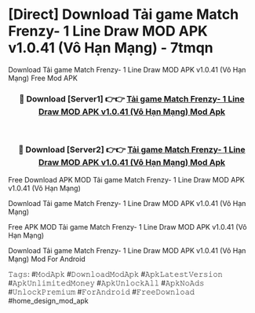 # [Direct] Download Tải game Match Frenzy- 1 Line Draw MOD APK v1.0.41 (Vô Hạn Mạng) - 7tmqn
Download Tải game Match Frenzy- 1 Line Draw MOD APK v1.0.41 (Vô Hạn Mạng) Free Mod APK

<div align="center">
<h3>🔴 Download [Server1] 👉👉 <a href="https://apk-comot.site?title=Tải_game_Match_Frenzy-_1_Line_Draw_MOD_APK_v1.0.41_(Vô_Hạn_Mạng)">Tải game Match Frenzy- 1 Line Draw MOD APK v1.0.41 (Vô Hạn Mạng) Mod Apk</a></h3><br>

<h3>🔴 Download [Server2] 👉👉 <a href="https://apk-comot.site?title=Tải_game_Match_Frenzy-_1_Line_Draw_MOD_APK_v1.0.41_(Vô_Hạn_Mạng)">Tải game Match Frenzy- 1 Line Draw MOD APK v1.0.41 (Vô Hạn Mạng) Mod Apk</a></h3>
</div>


Free Download APK MOD Tải game Match Frenzy- 1 Line Draw MOD APK v1.0.41 (Vô Hạn Mạng)

Download Tải game Match Frenzy- 1 Line Draw MOD APK v1.0.41 (Vô Hạn Mạng) 

Free APK MOD Tải game Match Frenzy- 1 Line Draw MOD APK v1.0.41 (Vô Hạn Mạng) 

Download Tải game Match Frenzy- 1 Line Draw MOD APK v1.0.41 (Vô Hạn Mạng) Mod For Android

𝚃𝚊𝚐𝚜: #𝙼𝚘𝚍𝙰𝚙𝚔 #𝙳𝚘𝚠𝚗𝚕𝚘𝚊𝚍𝙼𝚘𝚍𝙰𝚙𝚔 #𝙰𝚙𝚔𝙻𝚊𝚝𝚎𝚜𝚝𝚅𝚎𝚛𝚜𝚒𝚘𝚗 #𝙰𝚙𝚔𝚄𝚗𝚕𝚒𝚖𝚒𝚝𝚎𝚍𝙼𝚘𝚗𝚎𝚢 #𝙰𝚙𝚔𝚄𝚗𝚕𝚘𝚌𝚔𝙰𝚕𝚕 #𝙰𝚙𝚔𝙽𝚘𝙰𝚍𝚜 #𝚄𝚗𝚕𝚘𝚌𝚔𝙿𝚛𝚎𝚖𝚒𝚞𝚖 #𝙵𝚘𝚛𝙰𝚗𝚍𝚛𝚘𝚒𝚍 #𝙵𝚛𝚎𝚎𝙳𝚘𝚠𝚗𝚕𝚘𝚊𝚍 #home_design_mod_apk